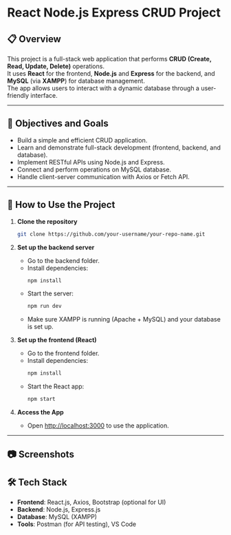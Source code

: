 
# React Node.js Express CRUD Project

## 📋 Overview

This project is a full-stack web application that performs **CRUD (Create, Read, Update, Delete)** operations.  
It uses **React** for the frontend, **Node.js** and **Express** for the backend, and **MySQL** (via **XAMPP**) for database management.  
The app allows users to interact with a dynamic database through a user-friendly interface.

---

## 🎯 Objectives and Goals

- Build a simple and efficient CRUD application.
- Learn and demonstrate full-stack development (frontend, backend, and database).
- Implement RESTful APIs using Node.js and Express.
- Connect and perform operations on MySQL database.
- Handle client-server communication with Axios or Fetch API.

---

## 🚀 How to Use the Project

1. **Clone the repository**  
   ```bash
   git clone https://github.com/your-username/your-repo-name.git
   ```

2. **Set up the backend server**
   - Go to the backend folder.
   - Install dependencies:  
     ```bash
     npm install
     ```
   - Start the server:  
     ```bash
     npm run dev
     ```
   - Make sure XAMPP is running (Apache + MySQL) and your database is set up.

3. **Set up the frontend (React)**
   - Go to the frontend folder.
   - Install dependencies:  
     ```bash
     npm install
     ```
   - Start the React app:  
     ```bash
     npm start
     ```

4. **Access the App**
   - Open [http://localhost:3000](http://localhost:3000) to use the application.

---

## 📷 Screenshots



## 🛠️ Tech Stack

- **Frontend**: React.js, Axios, Bootstrap (optional for UI)
- **Backend**: Node.js, Express.js
- **Database**: MySQL (XAMPP)
- **Tools**: Postman (for API testing), VS Code



